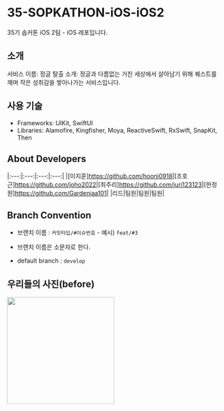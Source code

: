# 35-SOPKATHON-iOS-iOS2
35기 솝커톤 iOS 2팀 - iOS 레포입니다.

## 소개
서비스 이름: 정글 탈출
소개: 정글과 다름없는 거친 세상에서 살아남기 위해 퀘스트를 깨며 작은 성취감을 쌓아나가는 서비스입니다.

## 사용 기술
* Frameworks: UIKit, SwiftUI
* Libraries: Alamofire, Kingfisher, Moya, ReactiveSwift, RxSwift, SnapKit, Then

## About Developers
|:---:|:---:|:---:|:---:|
|[이지훈]<https://github.com/hooni0918>|[조호근]<https://github.com/joho2022>|[최주리]<https://github.com/juri123123>|[한정원]<https://github.com/Gardeniaa101>|
|리드|팀원|팀원|팀원|

## Branch Convention
* 브랜치 이름 : `커밋타입/#이슈번호` - 예시) `feat/#3`

- 브랜치 이름은 소문자로 한다.

- default branch : `develop`

## 우리들의 사진(before)
<img src = "https://github.com/user-attachments/assets/639cc2f5-b854-4fdd-9ab7-5c97fc75f92c" width ="250">
